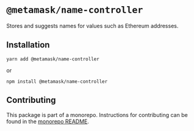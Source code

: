 # `@metamask/name-controller`

Stores and suggests names for values such as Ethereum addresses.

## Installation

`yarn add @metamask/name-controller`

or

`npm install @metamask/name-controller`

## Contributing

This package is part of a monorepo. Instructions for contributing can be found in the [monorepo README](https://github.com/MetaMask/core#readme).
